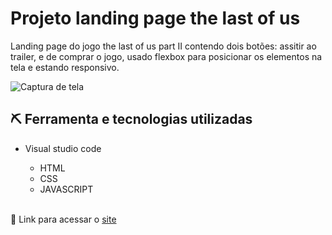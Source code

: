 # Projeto landing page the last of us

Landing page do jogo the last of us part II contendo dois botões: assitir ao trailer, e de comprar o jogo, usado flexbox para posicionar os elementos na tela e estando responsivo.

![Captura de tela](https://github.com/JoaoVitor2004/landing-page-the-last-of-us/assets/143558833/26638d0f-e616-4496-9248-35a7272248bf)

## ⛏ Ferramenta e tecnologias utilizadas
- Visual studio code
  
  -  HTML
  - CSS
  - JAVASCRIPT
<br><br>

<p>🔗 Link para acessar o <a href="https://joaovitor2004.github.io/landing-page-the-last-of-us/">site</a></p>
